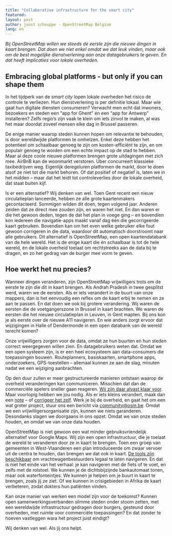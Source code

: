 ```yaml
---
title: "Collaborative infrastructure for the smart city"
featured:
layout: post
author: joost schouppe - OpenStreetMap Belgium
lang: en
---
```

*Bij OpenStreetMap willen we steeds de eerste zijn die nieuwe dingen in kaart brengen. Dat doen we niet enkel omdat we dat leuk vinden, maar ook om de best mogelijke dienstverlening aan onze datagebruikers te geven. En dat heeft implicaties voor lokale overheden.*

## Embracing global platforms - but only if you can shape them

In het tijdperk van de *smart city* lopen lokale overheden het risico de controle te verliezen. Hun dienstverlening is per definitie lokaal. Maar wie gaat hun digitale diensten consumeren? Verwacht men echt dat inwoners, bezoekers en steden een “app for Ghent” én een “app for Antwerp” installeren? Zelfs regio’s zijn vaak te klein om iets zinvol te maken, al was het maar doordat zoveel mensen elke dag in Brussel passeren.  
 
De enige manier waarop steden kunnen hopen om relevantie te behouden, is door wereldwijde platformen te omhelzen. Enkel deze hebben het potentieel om schaalbaar genoeg te zijn om kosten-efficiënt te zijn, en om populair genoeg te worden om een echte impact op de stad te hebben. Maar al deze coole nieuwe platformen brengen grote uitdagingen met zich mee. AirBnB kan de woonmarkt verstoren. Uber concurreert klassieke taxibedrijven weg. Eigenlijk deregeluren platformen de markt, door te doen alsof ze niet tot die markt behoren. Of dat positief of negatief is, laten we in het midden – maar dat het leidt tot controleverlies door de lokale overheid, dat staat buiten kijf.
 
Is er een alternatief? Wij denken van wel. Toen Gent recent een nieuw circulatieplan lanceerde, hebben ze alle grote kaartenmakers gecontacteerd. Sommigen wilden dit doen, tegen volgend jaar. Anderen zeiden dat ze direct mee zouden zijn, en waren het niet. En dan waren er die het gewoon deden, tegen de dat het plan in voege ging – en bovendien kon iedereen die navigatie-apps maakt vanaf dag één die gecorrigeerde kaart gebruiken. Bovendien kan om het even welke gebruiker elke fout gewoon corrigeren in die data, waardoor dit automatisch doorstroomt naar alle gebruikers. Dit alternatief is OpenStreetMap, een open kaartendatabank van de hele wereld. Het is de enige kaart die én schaalbaar is tot de hele wereld, én de lokale overheid toelaat om rechtstreeks aan de data bij te dragen, en zo het gedrag van de burger mee vorm te geven.
 
## Hoe werkt het nu precies?
 
Wanneer dingen veranderen, zijn OpenStreetMap vrijwilligers trots om de eerste te zijn die dit in kaart brengen. Als Andrah Pradesh in twee gesplitst werd, waren we de eersten. Als er iets verandert in de buurt van onze mappers, dan is het eenvoudig een reflex om de kaart erbij te nemen en ze aan te passen. En dat doen we ook bij grotere verandering. Wij waren de eersten die de voetgangerszone in Brussel in kaart brachten. We waren de eersten die het nieuwe circulatieplan in Leuven, in Gent mapten. Bij ons kon je als eerste over de nieuwe A11 navigeren. En wie anders zorgt ervoor dat wijzigingen in Halle of Dendermonde in een open databank van de wereld terecht komen?
 
Onze vrijwilligers zorgen voor de data, omdat ze hun buurten en hun steden correct weergegeven willen zien. En datagebruikers weten dat. Omdat we een open systeem zijn, is er een heel ecosysteem aan data-consumers die toepassingen bouwen. Routeplanners, basiskaarten, smartphone apps, onderzoekers, GPS-toestellen – allemaal kunnen ze aan de slag, minuten nadat we een wijziging aanbrachten.
 
Op den duur zullen er meer gestructureerde manieren ontstaan waarop de overheid veranderingen kan communiceren. Misschien dat dan de commerciële spelers sneller gaan reageren. [Wij zijn daar alvast klaar voor]( http://www.osm.be/2017/01/06/nl-project-road-completion.html). Maar voorlopig hebben we jou nodig. Als er iets kleins verandert, maak dan een [note](https://wiki.openstreetmap.org/wiki/Notes) – of [corrigeer het zelf](https://www.learnosm.org). Werk je bij de overheid, en gaat het om een wat groter project, stuur ons een bericht via community@osm.be. Omdat we een vrijwilligersorganisatie zijn, kunnen we niets garanderen. Desondanks slagen we doorgaans in ons opzet. Omdat we van onze steden houden, en omdat we van onze data houden.

OpenStreetMap is niet gewoon een wat minder gebruiksvriendelijk alternatief voor Google Maps. Wij zijn een open infrastructuur, die je toelaat de wereld te veranderen door ze in kaart te brengen. Toen een groep van gemeenten in West-Vlaanderen een plan introduceerde om zwaar vervoer uit de centra te houden, dan brengen we dat ook in kaart. [De tools zijn beschikbaar](https://graphhopper.com/maps/?point=50.812877%2C4.134378&point=50.806206%2C4.148626&locale=nl-NL&vehicle=truck&weighting=fastest&elevation=true&use_miles=false&layer=Omniscale) om vrachtwagenbestuurders legaal te laten navigeren. En dat is niet het einde van het verhaal: je kan navigeren met de fiets of te voet, en zelfs met de rolstoel. We kunnen je de dichtsbijzijnde bankautomaat tonen, maar ook waterfonteintjes. We kunnen je helpen om je buurt in kaart te brengen, zoals jij ze ziet. Of we kunnen in crisigebieden in Afrika de kaart verbeteren, zodat dokters hun patiënten vinden.

Kan onze manier van werken een model zijn voor de toekomst? Kunnen open samenwerkingsverbanden slimme steden onder stoom zetten, met een wereldwijde infrastructuur gedragen door burgers, gesteund door overheden, met ruimte voor commerciële toepassingen? En dat zonder te hoeven vastleggen wara het project juist eindigt?

Wij denken van wel. Als jij ons helpt.
